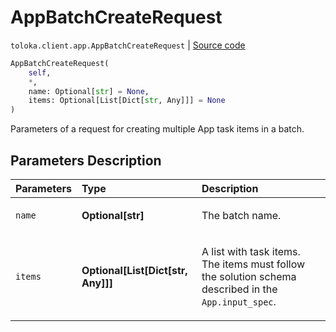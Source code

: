 # AppBatchCreateRequest
`toloka.client.app.AppBatchCreateRequest` | [Source code](https://github.com/Toloka/toloka-kit/blob/v1.2.1/src/client/app/__init__.py#L335)

```python
AppBatchCreateRequest(
    self,
    *,
    name: Optional[str] = None,
    items: Optional[List[Dict[str, Any]]] = None
)
```

Parameters of a request for creating multiple App task items in a batch.

## Parameters Description

| Parameters | Type | Description |
| :----------| :----| :-----------|
`name`|**Optional\[str\]**|<p>The batch name.</p>
`items`|**Optional\[List\[Dict\[str, Any\]\]\]**|<p>A list with task items. The items must follow the solution schema described in the `App.input_spec`.</p>
